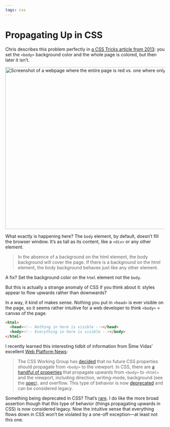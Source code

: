 ```yaml
---
tags: css
---
```


# Propagating Up in CSS

Chris describes this problem perfectly in [a CSS Tricks article from 2013](https://css-tricks.com/just-one-of-those-weird-things-about-css-background-on-body/): you set the `<body>` background color and the whole page is colored, but then later it isn’t.

<img src="https://cdn.jim-nielsen.com/blog/2021/cascade-up-body-background.png" width="935" height="511" alt="Screenshot of a webpage where the entire page is red vs. one where only a part of the webpage is red." /> 

What exactly is happening here? The `body` element, by default, doesn’t fill the browser window. It’s as tall as its content, like a `<div>` or any other element.

> In the absence of a background on the html element, the body background will cover the page. If there is a background on the html element, the body background behaves just like any other element.

A fix? Set the background color on the `html` element not the `body`.

But this is actually a strange anomaly of CSS if you think about it: styles appear to flow upwards rather than downwards?

In a way, it kind of makes sense. Nothing you put in `<head>` is ever visible on the page, so it seems rather intuitive for a web developer to think `<body>` = canvas of the page.

```html
<html>
  <head><!-- Nothing in here is visible --></head>
  <body><!-- Everything in here is visible --></body>
</html>
```

I recently learned this interesting tidbit of information from Šime Vidas’ excellent [Web Platform News](https://www.patreon.com/posts/51903480):

> The CSS Working Group has [decided](https://github.com/w3c/csswg-drafts/issues/6079#issuecomment-816307011) that no future CSS properties should propagate from `<body>` to the viewport. In CSS, there are [a handful of properties](https://twitter.com/frivoal/status/1171765332995801088) that propagate upwards from `<body>` to `<html>` and the viewport, including direction, writing-mode, background (see the [spec](https://drafts.csswg.org/css-backgrounds/#body-background)), and overflow. This type of behavior is now [deprecated](https://twitter.com/TerribleMia/status/1380310383588646916) and can be considered legacy.

Something being deprecated in CSS? That’s [rare](https://twitter.com/TerribleMia/status/1380310383588646916). I do like the more broad assertion though that this type of behavior (things propagating upwards in CSS) is now considered legacy. Now the intuitive sense that everything flows down in CSS won’t be violated by a one-off exception—at least not this one.